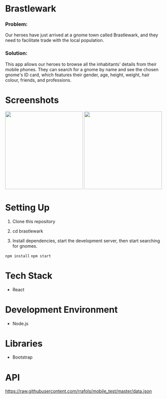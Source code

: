 # Brastlewark

### Problem:
Our heroes have just arrived at a gnome town called Brastlewark, and they need to facilitate trade with the local population. 

### Solution:
This app allows our heroes to browse all the inhabitants' details from their mobile phones. They can search for a gnome by name and see the chosen gnome's ID card, which features their gender, age, height, weight, hair colour, friends, and professions. 


# Screenshots
<img src="https://user-images.githubusercontent.com/48656356/120462812-8f82e700-c39b-11eb-8cd2-6858d6cdb2ea.png" width="250">

<img src="https://user-images.githubusercontent.com/48656356/120252797-d41c5e80-c285-11eb-98f9-85956bf3fbf6.png" width="250">

# Setting Up

1) Clone this repository

2) cd brastlewark

3) Install dependencies, start the development server, then start searching for gnomes.

`npm install`
`npm start`

# Tech Stack

* React 

# Development Environment
* Node.js

# Libraries
* Bootstrap

# API
https://raw.githubusercontent.com/rrafols/mobile_test/master/data.json

